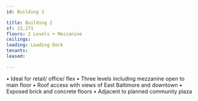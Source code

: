 ```yaml
---
id: Building 2

title: Building 2
sf: 13,271
floors: 2 Levels + Mezzanine
ceilings:
loading: Loading Dock
tenants:
leased:

---
```


•	Ideal for retail/ office/ flex 
•	Three levels including mezzanine open to main floor
•	Roof access with views of East Baltimore and downtown
•	Exposed brick and concrete floors
•	Adjacent to planned community plaza 

